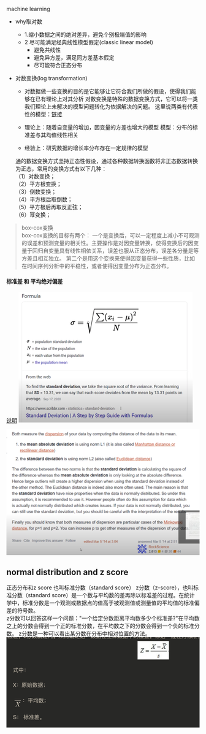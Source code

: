 machine learning
- why取对数
  - 1.缩小数据之间的绝对差异，避免个别极端值的影响 
  - 2 尽可能满足经典线性模型假定(classic linear model)
    - 避免共线性
    - 避免异方差，满足同方差基本假定
    - 尽可能符合正态分布

- 对数变换(log transformation)
    - 对数据做一些变换的目的是它能够让它符合我们所做的假设，使得我们能够在已有理论上对其分析
对数变换是特殊的数据变换方式，它可以将一类我们理论上未解决的模型问题转化为依据解决的问题。
这里说两类有代表性的模型：[链接](https://www.zhihu.com/question/22012482)
    - 理论上：随着自变量的增加，因变量的方差也增大的模型
         模型：分布的标准差与其均值线性相关

    - 经验上：研究数据的增长率分布存在一定规律的模型


  通的数据变换方式坚持正态性假设，通过各种数据转换函数将非正态数据转换为正态，常用的变换方式有以下几种：\
（1）对数变换；\
（2）平方根变换；\
（3）倒数变换；\
（4）平方根后取倒数；\
（5）平方根后再取反正弦；\
（6）幂变换；

>box-cox变换\
> box-cox变换的目标有两个：
> 一个是变换后，可以一定程度上减小不可观测的误差和预测变量的相关性。主要操作是对因变量转换，使得变换后的因变量于回归自变量具有线性相依关系，误差也服从正态分布，误差各分量是等方差且相互独立。
> 第二个是用这个变换来使得因变量获得一些性质，比如在时间序列分析中的平稳性，或者使得因变量分布为正态分布。


#### 标准差 和 平均绝对偏差
[说明](https://www.statology.org/mean-absolute-deviation-vs-standard-deviation/)
![img.png](img.png)

![img_1.png](img_1.png)

## normal distribution and z score 
正态分布和z score 也叫标准分数（standard score）
  z分数（z-score），也叫标准分数（standard score）是一个数与平均数的差再除以标准差的过程。在统计学中，标准分数是一个观测或数据点的值高于被观测值或测量值的平均值的标准偏差的符号数。\
  z分数可以回答这样一个问题："一个给定分数距离平均数多少个标准差?"在平均数之上的分数会得到一个正的标准分数，在平均数之下的分数会得到一个负的标准分数。 z分数是一种可以看出某分数在分布中相对位置的方法。
![img_2.png](img_2.png)


